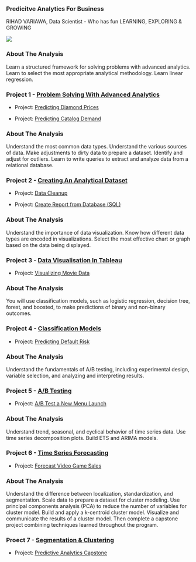### Predicitve Analytics For Business
RIHAD VARIAWA, Data Scientist - Who has fun LEARNING, EXPLORING & GROWING

![](https://media.giphy.com/media/8Ep2aFnTfs6TC/giphy.gif)

### About The Analysis
Learn a structured framework for solving problems with advanced analytics. Learn to select the most appropriate analytical methodology. Learn linear regression.

### Project 1 - [Problem Solving With Advanced Analytics](https://www.udacity.com/course/problem-solving-with-advanced-analytics--ud976)

- Project: [Predicting Diamond Prices](https://github.com/2series/Predictive-Analytics/blob/master/Project%201%20-%20Problem%20Solving%20With%20Advanced%20Analytics/1.1-Predicting-Diamond-Price.ipynb)

- Project: [Predicting Catalog Demand](https://github.com/2series/Predictive-Analytics/blob/master/Project%201%20-%20Problem%20Solving%20With%20Advanced%20Analytics/1.2-Predicting-Catalog-Demand.ipynb)

### About The Analysis
Understand the most common data types. Understand the various sources of data. Make adjustments to dirty data to prepare a dataset. Identify and adjust for outliers. Learn to write queries to extract and analyze data from a relational database.

### Project 2 - [Creating An Analytical Dataset](https://www.udacity.com/course/creating-an-analytical-dataset--ud977)

- Project: [Data Cleanup](https://github.com/2series/Predictive-Analytics/blob/master/Project%202%20-%20Creating%20An%20Analytical%20Dataset/2.1-Data-Cleanup.ipynb)

- Project: [Create Report from Database (SQL)](https://github.com/2series/Predictive-Analytics/blob/master/Project%202%20-%20Creating%20An%20Analytical%20Dataset/2.2-Create-Report-from-Database.ipynb)

### About The Analysis
Understand the importance of data visualization. Know how different data types are encoded in visualizations. Select the most effective chart or graph based on the data being displayed.

### Project 3 - [Data Visualisation In Tableau](https://www.udacity.com/course/data-visualization-in-tableau--ud1006)

- Project: [Visualizing Movie Data](https://github.com/2series/Predictive-Analytics/blob/master/Project%203%20-%20Data%20Visualisation%20In%20Tableau/3.1-Visualize-Movie-Data.ipynb)

### About The Analysis
You will use classification models, such as logistic regression, decision tree, forest, and boosted, to make predictions of binary and non-binary outcomes.

### Project 4 - [Classification Models](https://www.udacity.com/course/classification-models--ud978)

- Project: [Predicting Default Risk](https://github.com/2series/Predictive-Analytics/blob/master/Project%204%20-%20Classification%20Models/4.1-Predicting-Default-Risk.ipynb)

### About The Analysis
Understand the fundamentals of A/B testing, including experimental design, variable selection, and analyzing and interpreting results.

### Project 5 - [A/B Testing](https://www.udacity.com/course/ab-testing--ud979)

- Project: [A/B Test a New Menu Launch](https://github.com/2series/Predictive-Analytics/blob/master/Project%205%20-%20AB-Testing/5.1-AB-Test-a-New-Menu-Launch.ipynb)

### About The Analysis
Understand trend, seasonal, and cyclical behavior of time series data. Use time series decomposition plots. Build ETS and ARIMA models.

### Project 6 - [Time Series Forecasting](https://www.udacity.com/course/time-series-forecasting--ud980)

- Project: [Forecast Video Game Sales](https://github.com/2series/Predictive-Analytics/blob/master/Project%206%20-%20Time%20Series%20Forecasting/6.1-Forecast-Video-Game-Sales.ipynb)

### About The Analysis
Understand the difference between localization, standardization, and segmentation. Scale data to prepare a dataset for cluster modeling. Use principal components analysis (PCA) to reduce the number of variables for cluster model. Build and apply a k-centroid cluster model. Visualize and communicate the results of a cluster model. Then complete a capstone project combining techniques learned throughout the program.

### Proect 7 - [Segmentation & Clustering](https://www.udacity.com/course/segmentation-and-clustering--ud981)

- Project: [Predictive Analytics Capstone](https://github.com/2series/Predictive-Analytics/blob/master/Project%207%20-%20Segmentation%20%26%20Clustering/7.1-Combining-Predictive-Techniques.ipynb)

